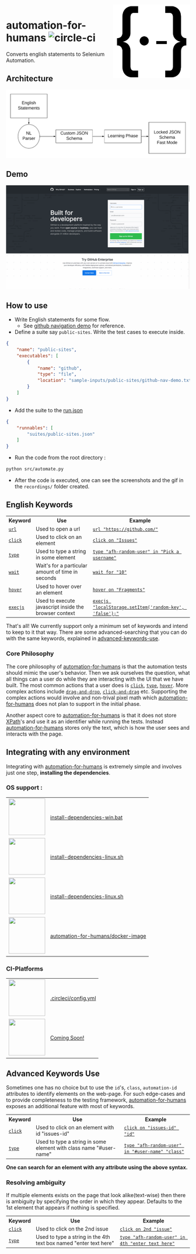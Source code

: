 <img src="./docs/images/logo.png"  height=200 align="right"/>

# automation-for-humans ![circle-ci](https://img.shields.io/circleci/project/github/intuit/text-provider/master.svg?style=flat-square&logo=circleci)

Converts english statements to Selenium Automation.

## Architecture
<img src="./docs/images/architecture.png" />

## Demo
<img src="./docs/images/demo.gif" />

## How to use

- Write English statements for some flow.
    - See [github navigation demo](./sample-inputs/public-sites/github-nav-demo.txt) for reference.
- Define a suite say `public-sites`.
Write the test cases to execute inside.
```json
{
    "name": "public-sites",
    "executables": [
        {
            "name": "github",
            "type": "file",
            "location": "sample-inputs/public-sites/github-nav-demo.txt"
        }
    ]
}

```
- Add the suite to the [run.json](./suites/run.json)
```json
{
    "runnables": [
        "suites/public-sites.json"
    ]
}
```
- Run the code from the root directory :
```bash
python src/automate.py
```
- After the code is executed, one can see the screenshots and the gif in the `recordings/` folder created.

## English Keywords
<table>
    <tr>
        <th>Keyword</th>
        <th>Use</th>
        <th>Example</th>
    </tr>
    <tr>
        <td><a href=""><code>url</code></a></td>
        <td>Used to open a url</td>
        <td>
            <a href=""><code>url "https://github.com/"</code>
        </td>
    </tr>
    <tr>
        <td><a href=""><code>click</code></a></td>
        <td>Used to click on an element</td>
        <td>
            <a href=""><code>click on "Issues"</code>
        </td>
    </tr>
    <tr>
        <td><a href=""><code>type</code></a></td>
        <td>Used to type a string in some element</td>
        <td>
            <a href=""><code>type "afh-random-user" in "Pick a username"</code>
        </td>
    </tr>
    <tr>
        <td><a href=""><code>wait</code></a></td>
        <td>Wait's for a particular amount of time in seconds</td>
        <td>
            <a href=""><code>wait for "10"</code>
        </td>
    </tr>
    <tr>
        <td><a href=""><code>hover</code></a></td>
        <td>Used to hover over an element</td>
        <td>
            <a href=""><code>hover on "Fragments"</code>
        </td>
    </tr>
    <tr>
        <td><a href=""><code>execjs</code></a></td>
        <td>Used to execute javascript inside the browser context</td>
        <td>
            <a href=""><code>execjs "localStorage.setItem('random-key', 'false');"</code>
        </td>
    </tr>
</table>

That's all! We currently support only a minimum set of keywords and intend to keep to it that way. There are some advanced-searching that you can do with the same keywords, explained in <a href="#advanced-keywords-use">advanced-keywords-use</a>.

### Core Philosophy
The core philosophy of [automation-for-humans] is that the automation tests should mimic the user's behavior. Then we ask ourselves the question, what all things can a user do while they are interacting with the UI that we have built. The most common actions that a user does is <a href=""><code>click</code></a>, <a href=""><code>type</code></a>, <a href=""><code>hover</code></a>. More complex actions include <a href=""><code>drag-and-drop</code></a>, <a href=""><code>click-and-drag</code></a> etc. Supporting the complex actions would involve and non-trival pixel math which [automation-for-humans] does not plan to support in the initial phase.

Another aspect core to [automation-for-humans] is that it does not store [XPath]'s and use it as an identifier while running the tests. Instead [automation-for-humans] stores only the text, which is how the user sees and interacts with the page.

## Integrating with any environment
Integrating with [automation-for-humans] is extremely simple and involves just one step, <b>installing the dependencies</b>.

### OS support :
<table>
    <tr>
        <td>
            <img
                src="https://s3.amazonaws.com/hs-wordpress/wp-content/uploads/2017/12/12151712/windows-logo-HS1.png"
                height="100"
                width="100"
            />
        </td>
        <td>
            <a href="./src/install-dependencies/install-dependencies-win.bat">
                install-dependencies-win.bat
            </a>
        </td>
    </tr>
    <tr>
        <td>
            <img
                src="https://upload.wikimedia.org/wikipedia/commons/thumb/3/35/Tux.svg/2000px-Tux.svg.png"
                height="100"
                width="100"
            />
        </td>
        <td>
            <a href="./src/install-dependencies/install-dependencies-linux.sh">
                install-dependencies-linux.sh
            </a>
        </td>
    </tr>
    <tr>
        <td>
            <img
                src="https://cdn.freebiesupply.com/images/large/2x/apple-logo-transparent.png"
                height="100"
                width="100"
            />
        </td>
        <td>
            <a href="./src/install-dependencies/install-dependencies-mac.sh">
                install-dependencies-linux.sh
            </a>
        </td>
    </tr>
    <tr>
        <td>
            <img
                src="https://www.docker.com/sites/default/files/social/docker_facebook_share.png"
                height="100"
                width="100"
            />
        </td>
        <td>
            <a href="https://github.com/automation-for-humans/docker-image">
                automation-for-humans/docker-image
            </a>
        </td>
    </tr>
</table>

### CI-Platforms
<table>
    <tr>
        <td>
            <img
                src="https://static.brandfolder.com/circleci/logo/circleci-primary-logo.png"
                height="100"
                width="100"
            />
        </td>
        <td>
            <a href="./.circleci/config.yml">
                .circleci/config.yml
            </a>
        </td>
    </tr>
    <tr>
        <td>
            <img
                src="https://travis-ci.com/images/logos/TravisCI-Mascot-pride.png"
                height="100"
                width="100"
            />
        </td>
        <td>
            <a href="">
                Coming Soon!
            </a>
        </td>
    </tr>
</table>

## Advanced Keywords Use
Sometimes one has no choice but to use the `id`'s, `class`, `automation-id` attributes to identify elements on the web-page. For such edge-cases and to provide completeness to the testing framework, [automation-for-humans] exposes an additional feature with most of keywords.

<table>
    <tr>
        <th>Keyword</th>
        <th>Use</th>
        <th>Example</th>
    </tr>
    <tr>
        <td><a href=""><code>click</code></a></td>
        <td>Used to click on an element with id "issues-id"</td>
        <td>
            <a href=""><code>click on "issues-id" "id"</code>
        </td>
    </tr>
    <tr>
        <td><a href=""><code>type</code></a></td>
        <td>Used to type a string in some element with class name "#user-name"</td>
        <td>
            <a href=""><code>type "afh-random-user" in "#user-name" "class"</code>
        </td>
    </tr>
</table>

<b>One can search for an element with any attribute using the above syntax.</b>

### Resolving ambiguity
If multiple elements exists on the page that look alike(text-wise) then there is ambiguity by specifying the order in which they appear. Defaults to the 1st element that appears if nothing is specified.

<table>
    <tr>
        <th>Keyword</th>
        <th>Use</th>
        <th>Example</th>
    </tr>
    <tr>
        <td><a href=""><code>click</code></a></td>
        <td>Used to click on the 2nd issue</td>
        <td>
            <a href=""><code>click on 2nd "issue"</code>
        </td>
    </tr>
    <tr>
        <td><a href=""><code>type</code></a></td>
        <td>Used to type a string in the 4th text box named "enter text here"</td>
        <td>
            <a href=""><code>type "afh-random-user" in 4th "enter text here"</code>
        </td>
    </tr>
</table>

[automation-for-humans]: https://github.com/intuit/automation-for-humans
[XPath]: https://en.wikipedia.org/wiki/XPath
[CircleCI]: https://circleci.com/
